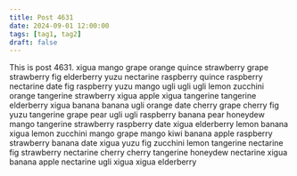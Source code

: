 ```yaml
---
title: Post 4631
date: 2024-09-01 12:00:00
tags: [tag1, tag2]
draft: false
---
```

This is post 4631.
xigua
mango
grape
orange
quince
strawberry
grape
strawberry
fig
elderberry
yuzu
nectarine
raspberry
quince
raspberry
nectarine
date
fig
raspberry
yuzu
mango
ugli
ugli
ugli
lemon
zucchini
orange
tangerine
strawberry
xigua
apple
xigua
tangerine
tangerine
elderberry
xigua
banana
banana
ugli
orange
date
cherry
grape
cherry
fig
yuzu
tangerine
grape
pear
ugli
ugli
raspberry
banana
pear
honeydew
mango
tangerine
strawberry
raspberry
date
xigua
elderberry
lemon
banana
xigua
lemon
zucchini
mango
grape
mango
kiwi
banana
apple
raspberry
strawberry
banana
date
xigua
yuzu
fig
zucchini
lemon
tangerine
nectarine
fig
strawberry
nectarine
cherry
cherry
tangerine
honeydew
nectarine
xigua
banana
apple
nectarine
ugli
xigua
xigua
elderberry
